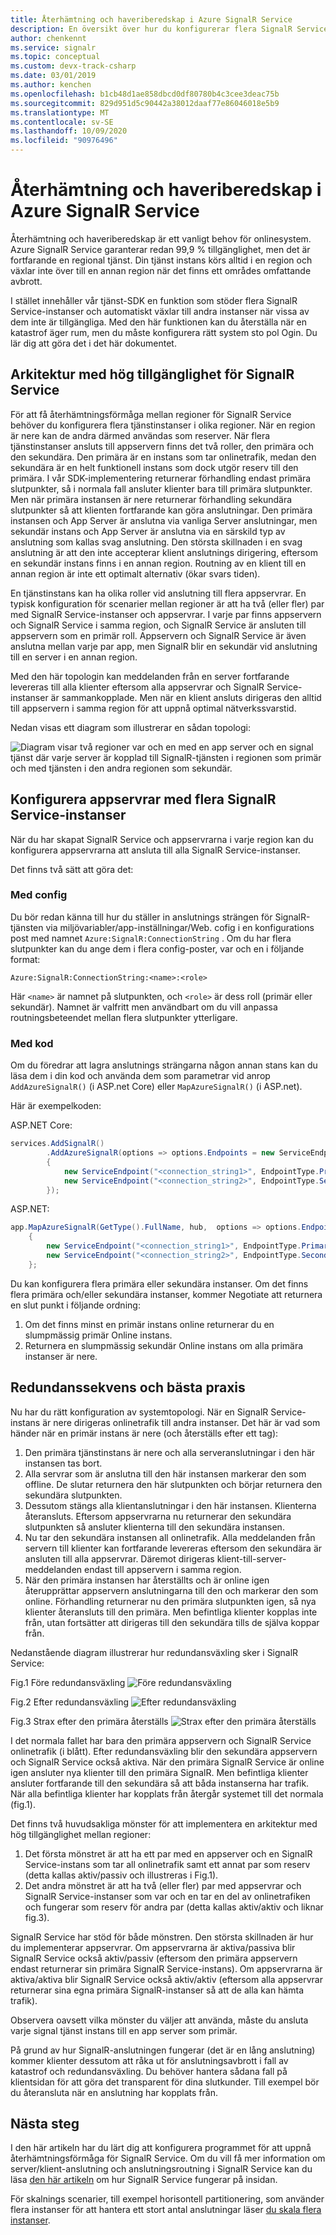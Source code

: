 ```yaml
---
title: Återhämtning och haveriberedskap i Azure SignalR Service
description: En översikt över hur du konfigurerar flera SignalR Service-instanser för att uppnå återhämtning och haveriberedskap
author: chenkennt
ms.service: signalr
ms.topic: conceptual
ms.custom: devx-track-csharp
ms.date: 03/01/2019
ms.author: kenchen
ms.openlocfilehash: b1cb48d1ae858dbcd0df80780b4c3cee3deac75b
ms.sourcegitcommit: 829d951d5c90442a38012daaf77e86046018e5b9
ms.translationtype: MT
ms.contentlocale: sv-SE
ms.lasthandoff: 10/09/2020
ms.locfileid: "90976496"
---
```

# <a name="resiliency-and-disaster-recovery-in-azure-signalr-service"></a>Återhämtning och haveriberedskap i Azure SignalR Service

Återhämtning och haveriberedskap är ett vanligt behov för onlinesystem. Azure SignalR Service garanterar redan 99,9 % tillgänglighet, men det är fortfarande en regional tjänst.
Din tjänst instans körs alltid i en region och växlar inte över till en annan region när det finns ett områdes omfattande avbrott.

I stället innehåller vår tjänst-SDK en funktion som stöder flera SignalR Service-instanser och automatiskt växlar till andra instanser när vissa av dem inte är tillgängliga.
Med den här funktionen kan du återställa när en katastrof äger rum, men du måste konfigurera rätt system sto pol Ogin. Du lär dig att göra det i det här dokumentet.

## <a name="high-available-architecture-for-signalr-service"></a>Arkitektur med hög tillgänglighet för SignalR Service

För att få återhämtningsförmåga mellan regioner för SignalR Service behöver du konfigurera flera tjänstinstanser i olika regioner. När en region är nere kan de andra därmed användas som reserver.
När flera tjänstinstanser ansluts till appservern finns det två roller, den primära och den sekundära.
Den primära är en instans som tar onlinetrafik, medan den sekundära är en helt funktionell instans som dock utgör reserv till den primära.
I vår SDK-implementering returnerar förhandling endast primära slutpunkter, så i normala fall ansluter klienter bara till primära slutpunkter.
Men när primära instansen är nere returnerar förhandling sekundära slutpunkter så att klienten fortfarande kan göra anslutningar.
Den primära instansen och App Server är anslutna via vanliga Server anslutningar, men sekundär instans och App Server är anslutna via en särskild typ av anslutning som kallas svag anslutning.
Den största skillnaden i en svag anslutning är att den inte accepterar klient anslutnings dirigering, eftersom en sekundär instans finns i en annan region. Routning av en klient till en annan region är inte ett optimalt alternativ (ökar svars tiden).

En tjänstinstans kan ha olika roller vid anslutning till flera appservrar.
En typisk konfiguration för scenarier mellan regioner är att ha två (eller fler) par med SignalR Service-instanser och appservrar.
I varje par finns appservern och SignalR Service i samma region, och SignalR Service är ansluten till appservern som en primär roll.
Appservern och SignalR Service är även anslutna mellan varje par app, men SignalR blir en sekundär vid anslutning till en server i en annan region.

Med den här topologin kan meddelanden från en server fortfarande levereras till alla klienter eftersom alla appservrar och SignalR Service-instanser är sammankopplade.
Men när en klient ansluts dirigeras den alltid till appservern i samma region för att uppnå optimal nätverkssvarstid.

Nedan visas ett diagram som illustrerar en sådan topologi:

![Diagram visar två regioner var och en med en app server och en signal tjänst där varje server är kopplad till SignalR-tjänsten i regionen som primär och med tjänsten i den andra regionen som sekundär.](media/signalr-concept-disaster-recovery/topology.png)

## <a name="configure-app-servers-with-multiple-signalr-service-instances"></a>Konfigurera appservrar med flera SignalR Service-instanser

När du har skapat SignalR Service och appservrarna i varje region kan du konfigurera appservrarna att ansluta till alla SignalR Service-instanser.

Det finns två sätt att göra det:

### <a name="through-config"></a>Med config

Du bör redan känna till hur du ställer in anslutnings strängen för SignalR-tjänsten via miljövariabler/app-inställningar/Web. cofig i en konfigurations post med namnet `Azure:SignalR:ConnectionString` .
Om du har flera slutpunkter kan du ange dem i flera config-poster, var och en i följande format:

```
Azure:SignalR:ConnectionString:<name>:<role>
```

Här `<name>` är namnet på slutpunkten, och `<role>` är dess roll (primär eller sekundär).
Namnet är valfritt men användbart om du vill anpassa routningsbeteendet mellan flera slutpunkter ytterligare.

### <a name="through-code"></a>Med kod

Om du föredrar att lagra anslutnings strängarna någon annan stans kan du läsa dem i din kod och använda dem som parametrar vid anrop `AddAzureSignalR()` (i ASP.net Core) eller `MapAzureSignalR()` (i ASP.net).

Här är exempelkoden:

ASP.NET Core:

```cs
services.AddSignalR()
        .AddAzureSignalR(options => options.Endpoints = new ServiceEndpoint[]
        {
            new ServiceEndpoint("<connection_string1>", EndpointType.Primary, "region1"),
            new ServiceEndpoint("<connection_string2>", EndpointType.Secondary, "region2"),
        });
```

ASP.NET:

```cs
app.MapAzureSignalR(GetType().FullName, hub,  options => options.Endpoints = new ServiceEndpoint[]
    {
        new ServiceEndpoint("<connection_string1>", EndpointType.Primary, "region1"),
        new ServiceEndpoint("<connection_string2>", EndpointType.Secondary, "region2"),
    };
```

Du kan konfigurera flera primära eller sekundära instanser. Om det finns flera primära och/eller sekundära instanser, kommer Negotiate att returnera en slut punkt i följande ordning:

1. Om det finns minst en primär instans online returnerar du en slumpmässig primär Online instans.
2. Returnera en slumpmässig sekundär Online instans om alla primära instanser är nere.

## <a name="failover-sequence-and-best-practice"></a>Redundanssekvens och bästa praxis

Nu har du rätt konfiguration av systemtopologi. När en SignalR Service-instans är nere dirigeras onlinetrafik till andra instanser.
Det här är vad som händer när en primär instans är nere (och återställs efter ett tag):

1. Den primära tjänstinstans är nere och alla serveranslutningar i den här instansen tas bort.
2. Alla servrar som är anslutna till den här instansen markerar den som offline. De slutar returnera den här slutpunkten och börjar returnera den sekundära slutpunkten.
3. Dessutom stängs alla klientanslutningar i den här instansen. Klienterna återansluts. Eftersom appservrarna nu returnerar den sekundära slutpunkten så ansluter klienterna till den sekundära instansen.
4. Nu tar den sekundära instansen all onlinetrafik. Alla meddelanden från servern till klienter kan fortfarande levereras eftersom den sekundära är ansluten till alla appservrar. Däremot dirigeras klient-till-server-meddelanden endast till appservern i samma region.
5. När den primära instansen har återställts och är online igen återupprättar appservern anslutningarna till den och markerar den som online. Förhandling returnerar nu den primära slutpunkten igen, så nya klienter återansluts till den primära. Men befintliga klienter kopplas inte från, utan fortsätter att dirigeras till den sekundära tills de själva koppar från.

Nedanstående diagram illustrerar hur redundansväxling sker i SignalR Service:

Fig.1 Före redundansväxling ![Före redundansväxling](media/signalr-concept-disaster-recovery/before-failover.png)

Fig.2 Efter redundansväxling ![Efter redundansväxling](media/signalr-concept-disaster-recovery/after-failover.png)

Fig.3 Strax efter den primära återställs ![Strax efter den primära återställs](media/signalr-concept-disaster-recovery/after-recover.png)

I det normala fallet har bara den primära appservern och SignalR Service onlinetrafik (i blått).
Efter redundansväxling blir den sekundära appservern och SignalR Service också aktiva.
När den primära SignalR Service är online igen ansluter nya klienter till den primära SignalR. Men befintliga klienter ansluter fortfarande till den sekundära så att båda instanserna har trafik.
När alla befintliga klienter har kopplats från återgår systemet till det normala (fig.1).

Det finns två huvudsakliga mönster för att implementera en arkitektur med hög tillgänglighet mellan regioner:

1. Det första mönstret är att ha ett par med en appserver och en SignalR Service-instans som tar all onlinetrafik samt ett annat par som reserv (detta kallas aktiv/passiv och illustreras i Fig.1). 
2. Det andra mönstret är att ha två (eller fler) par med appservrar och SignalR Service-instanser som var och en tar en del av onlinetrafiken och fungerar som reserv för andra par (detta kallas aktiv/aktiv och liknar fig.3).

SignalR Service har stöd för både mönstren. Den största skillnaden är hur du implementerar appservrar.
Om appservrarna är aktiva/passiva blir SignalR Service också aktiv/passiv (eftersom den primära appservern endast returnerar sin primära SignalR Service-instans).
Om appservrarna är aktiva/aktiva blir SignalR Service också aktiv/aktiv (eftersom alla appservrar returnerar sina egna primära SignalR-instanser så att de alla kan hämta trafik).

Observera oavsett vilka mönster du väljer att använda, måste du ansluta varje signal tjänst instans till en app server som primär.

På grund av hur SignalR-anslutningen fungerar (det är en lång anslutning) kommer klienter dessutom att råka ut för anslutningsavbrott i fall av katastrof och redundansväxling.
Du behöver hantera sådana fall på klientsidan för att göra det transparent för dina slutkunder. Till exempel bör du återansluta när en anslutning har kopplats från.

## <a name="next-steps"></a>Nästa steg

I den här artikeln har du lärt dig att konfigurera programmet för att uppnå återhämtningsförmåga för SignalR Service. Om du vill få mer information om server/klient-anslutning och anslutningsroutning i SignalR Service kan du läsa [den här artikeln](signalr-concept-internals.md) om hur SignalR Service fungerar på insidan.

För skalnings scenarier, till exempel horisontell partitionering, som använder flera instanser för att hantera ett stort antal anslutningar läser [du skala flera instanser](signalr-howto-scale-multi-instances.md).
